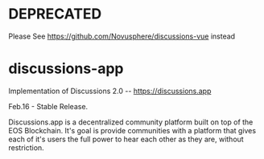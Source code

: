 # DEPRECATED

Please See https://github.com/Novusphere/discussions-vue instead

# discussions-app
Implementation of Discussions 2.0 -- https://discussions.app

Feb.16 - Stable Release.

Discussions.app is a decentralized community platform built on top of the EOS Blockchain. It's goal is provide communities with a platform that gives each of it's users the full power to hear each other as they are, without restriction. 
